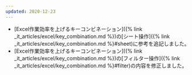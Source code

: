 ```yaml
---
updated: 2020-12-23
---
```

- [Excel作業効率を上げるキーコンビネーション]({% link _it_articles/excel/key_combination.md %})の[シート操作]({% link _it_articles/excel/key_combination.md %}#sheet)に参考を追記しました。
- [Excel作業効率を上げるキーコンビネーション]({% link _it_articles/excel/key_combination.md %})の[フィルター操作]({% link _it_articles/excel/key_combination.md %}#filter)の内容を修正しました。
